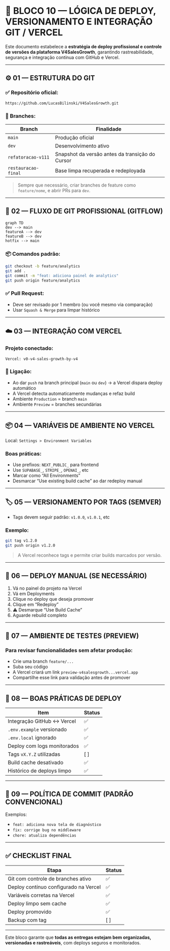 
# 🔁 BLOCO 10 — LÓGICA DE DEPLOY, VERSIONAMENTO E INTEGRAÇÃO GIT / VERCEL

Este documento estabelece a **estratégia de deploy profissional e controle de versões da plataforma V4SalesGrowth**, garantindo rastreabilidade, segurança e integração contínua com GitHub e Vercel.

---

## ⚙️ 01 — ESTRUTURA DO GIT

### ✅ Repositório oficial:
```
https://github.com/LucasBilinski/V4SalesGrowth.git
```

### 🌱 Branches:
| Branch               | Finalidade                          |
|----------------------|--------------------------------------|
| `main`               | Produção oficial                     |
| `dev`                | Desenvolvimento ativo                |
| `refatoracao-v111`   | Snapshot da versão antes da transição do Cursor |
| `restauracao-final`  | Base limpa recuperada e redeployada |

> Sempre que necessário, criar branches de feature como `feature/nome`, e abrir PRs para `dev`.

---

## 🔄 02 — FLUXO DE GIT PROFISSIONAL (GITFLOW)

```mermaid
graph TD
dev --> main
featureA --> dev
featureB --> dev
hotfix --> main
```

### 📦 Comandos padrão:

```bash
git checkout -b feature/analytics
git add .
git commit -m "feat: adiciona painel de analytics"
git push origin feature/analytics
```

### ✅ Pull Request:

- Deve ser revisado por 1 membro (ou você mesmo via comparação)
- Usar `Squash & Merge` para limpar histórico

---

## ☁️ 03 — INTEGRAÇÃO COM VERCEL

### Projeto conectado:
```
Vercel: v0-v4-sales-growth-by-v4
```

### 🧩 Ligação:
- Ao dar `push` na branch principal (`main` ou `dev`) → a Vercel dispara deploy automático
- A Vercel detecta automaticamente mudanças e refaz build
- Ambiente `Production` = branch `main`
- Ambiente `Preview` = branches secundárias

---

## 📦 04 — VARIÁVEIS DE AMBIENTE NO VERCEL

Local: `Settings > Environment Variables`

### Boas práticas:
- Use prefixos: `NEXT_PUBLIC_` para frontend
- Use `SUPABASE_`, `STRIPE_`, `OPENAI_`, etc
- Marcar como “All Environments”
- Desmarcar “Use existing build cache” ao dar redeploy manual

---

## 🏷️ 05 — VERSIONAMENTO POR TAGS (SEMVER)

- Tags devem seguir padrão: `v1.0.0`, `v1.0.1`, etc

### Exemplo:

```bash
git tag v1.2.0
git push origin v1.2.0
```

> A Vercel reconhece tags e permite criar builds marcados por versão.

---

## 🚀 06 — DEPLOY MANUAL (SE NECESSÁRIO)

1. Vá no painel do projeto na Vercel
2. Vá em Deployments
3. Clique no deploy que deseja promover
4. Clique em “Redeploy”
5. ⚠️ Desmarque “Use Build Cache”
6. Aguarde rebuild completo

---

## 🧪 07 — AMBIENTE DE TESTES (PREVIEW)

### Para revisar funcionalidades sem afetar produção:
- Crie uma branch `feature/...`
- Suba seu código
- A Vercel criará um link `preview-v4salesgrowth...vercel.app`
- Compartilhe esse link para validação antes de promover

---

## 🧱 08 — BOAS PRÁTICAS DE DEPLOY

| Item                           | Status |
|--------------------------------|--------|
| Integração GitHub ↔ Vercel     | ✅     |
| `.env.example` versionado      | ✅     |
| `.env.local` ignorado          | ✅     |
| Deploy com logs monitorados    | ✅     |
| Tags `vX.Y.Z` utilizadas       | [ ]    |
| Build cache desativado         | ✅     |
| Histórico de deploys limpo     | ✅     |

---

## 🧠 09 — POLÍTICA DE COMMIT (PADRÃO CONVENCIONAL)

Exemplos:

- `feat: adiciona nova tela de diagnóstico`
- `fix: corrige bug no middleware`
- `chore: atualiza dependências`

---

## ✅ CHECKLIST FINAL

| Etapa                                | Status |
|--------------------------------------|--------|
| Git com controle de branches ativo   | ✅     |
| Deploy contínuo configurado na Vercel| ✅     |
| Variáveis corretas na Vercel         | ✅     |
| Deploy limpo sem cache               | ✅     |
| Deploy promovido                     | ✅     |
| Backup com tag                       | [ ]    |

---

Este bloco garante que **todas as entregas estejam bem organizadas, versionadas e rastreáveis**, com deploys seguros e monitorados.
